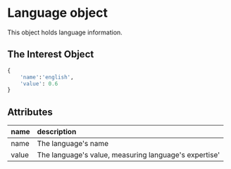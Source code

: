 # Language object

This object holds language information.

## The Interest Object

```python
{
    'name':'english',
    'value': 0.6
}
```

## Attributes

| name | description |
| :--- | :--- |
| name | The language's name |
| value | The language's value, measuring language's expertise'  |

